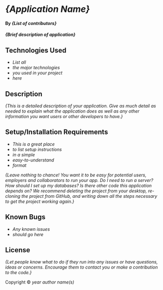 # _{Application Name}_

#### By _**{List of contributors}**_

#### _{Brief description of application}_

## Technologies Used
* _List all_
* _the major technologies_
* _you used in your project_
* _here_

## Description
_{This is a detailed description of your application. Give as much detail as needed to explain what the application does as well as any other information you want users or other developers to have.}_

## Setup/Installation Requirements
* _This is a great place_
* _to list setup instructions_
* _in a simple_
* _easy-to-understand_
* _format_

_{Leave nothing to chance! You want it to be easy for potential users, employers and collaborators to run your app. Do I need to run a server? How should I set up my databases? Is there other code this application depends on? We recommend deleting the project from your desktop, re-cloning the project from GitHub, and writing down all the steps necessary to get the project working again.}_

## Known Bugs
* _Any known issues_
* _should go here_

## License
_{Let people know what to do if they run into any issues or have questions, ideas or concerns.  Encourage them to contact you or make a contribution to the code.}_

Copyright &#169; _year_ _author name(s)_